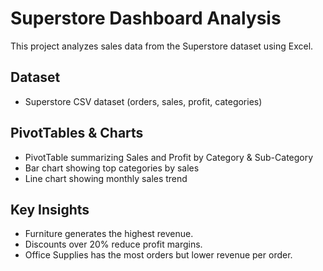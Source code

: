 # Superstore Dashboard Analysis

This project analyzes sales data from the Superstore dataset using Excel.

## Dataset
- Superstore CSV dataset (orders, sales, profit, categories)

## PivotTables & Charts
- PivotTable summarizing Sales and Profit by Category & Sub-Category
- Bar chart showing top categories by sales
- Line chart showing monthly sales trend

## Key Insights
- Furniture generates the highest revenue.
- Discounts over 20% reduce profit margins.
- Office Supplies has the most orders but lower revenue per order.
